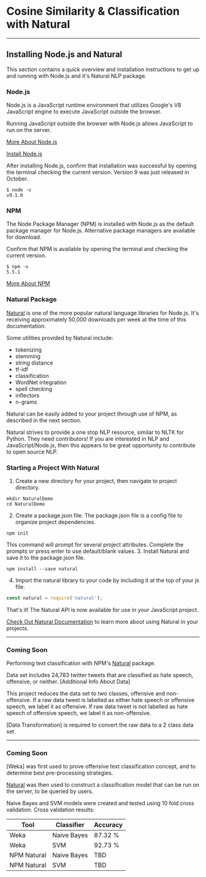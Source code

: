 # Cosine Similarity & Classification with Natural

-----

## Installing Node.js and Natural

This section contains a quick overview and installation instructions to get up and running with Node.js and it's Natural NLP package.


### Node.js

Node.js is a JavaScript runtime environment that utilizes Google's V8 JavaScript engine to execute JavaScript outside the browser.

Running JavaScript outside the browser with Node.js allows JavaScript to run on the server.

[More About Node.js]

[Install Node.js]

After installing Node.js, confirm that installation was successful by opening the terminal checking the current version. Version 9 was just released in October.
```
$ node -v
v9.1.0  
```


### NPM

The Node Package Manager (NPM) is installed with Node.js as the default package manager for Node.js. Alternative package managers are available for download.

Confirm that NPM is available by opening the terminal and checking the current version.
```
$ npm -v
5.5.1
```

[More About NPM]


### Natural Package

[Natural] is one of the more popular natural language libraries for Node.js. It's receiving approximately 50,000 downloads per week at the time of this documentation.

Some utilities provided by Natural include:
- tokenizing
- stemming
- string distance
- tf-idf
- classification
- WordNet integration
- spell checking
- inflectors
- n-grams

Natural can be easily added to your project through use of NPM, as described in the next section.

Natural strives to provide a one stop NLP resource, similar to NLTK for Python. They need contributors! If you are interested in NLP and JavaScript/Node.js, then this appears to be great opportunity to contribute to open source NLP.


### Starting a Project With Natural

1. Create a new directory for your project, then navigate to project directory.
```
mkdir NaturalDemo
cd NaturalDemo
```
2. Create a package.json file. The package.json file is a config file to organize project dependencies.
```
npm init
```
This command will prompt for several project attributes. Complete the prompts or press enter to use default/blank values.
3. Install Natural and save it to the package.json file.
```
npm install --save natural
```
4. Import the natural library to your code by including it at the top of your js file.
```javascript
const natural = require('natural');
```

That's it! The Natural API is now available for use in your JavaScript project.

[Check Out Natural Documentation] to learn more about using Natural in your projects.


-----

### Coming Soon

Performing text classification with NPM's [Natural] package.

Data set includes 24,783 twitter tweets that are classified as hate speech, offensive, or neither. [Additional Info About Data] 

This project reduces the data set to two classes, offensive and non-offensive. If a raw data tweet is labelled as either hate speech or offensive speech, we label it as offensive. If raw data tweet is not labelled as hate speech of offensive speech, we label it as non-offensive. 

[Data Transformation] is required to convert the raw data to a 2 class data set.

-----

### Coming Soon

[Weka] was first used to prove offensive text classification concept, and to determine best pre-processing strategies.

[Natural] was then used to construct a classification model that can be run on the server, to be queried by users.

Naive Bayes and SVM models were created and tested using 10 fold cross validation. Cross validation results:

| Tool        | Classifier    | Accuracy |
| ----------- | ------------- |----------|
| Weka        | Naive Bayes   | 87.32 %  |
| Weka        | SVM           | 92.73 %  |
| NPM Natural | Naive Bayes   | TBD      |
| NPM Natural | SVM           | TBD      |




[Natural]: https://www.npmjs.com/package/natural
[More About Node.js]: https://nodejs.org/en/about/
[Install Node.js]: https://nodejs.org/en/
[More About NPM]: https://www.npmjs.com/
[Check Out Natural Documentation]: https://github.com/NaturalNode/natural
